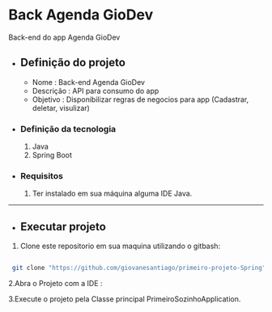 # Back Agenda GioDev

Back-end do app Agenda GioDev

- ##  Definição do projeto

  - Nome : Back-end Agenda GioDev
  - Descrição : API para consumo do app
  - Objetivo : Disponibilizar regras de negocios para app (Cadastrar, deletar, visulizar)

- ### Definição da tecnologia

    1. Java
    2. Spring Boot

- ### Requisitos

    1. Ter instalado em sua máquina alguma IDE Java.

---

- ## Executar projeto

1. Clone este repositorio em sua maquina utilizando o gitbash:

```bash

 git clone "https://github.com/giovanesantiago/primeiro-projeto-Spring"

```

2.Abra o Projeto com a IDE :

3.Execute o projeto pela Classe principal PrimeiroSozinhoApplication.
